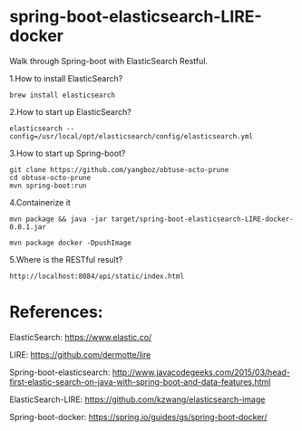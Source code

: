 # spring-boot-elasticsearch-LIRE-docker
Walk through Spring-boot with ElasticSearch Restful.

1.How to install ElasticSearch?

    brew install elasticsearch

2.How to start up ElasticSearch?

    elasticsearch --config=/usr/local/opt/elasticsearch/config/elasticsearch.yml

3.How to start up Spring-boot?

    git clone https://github.com/yangboz/obtuse-octo-prune
    cd obtuse-octo-prune
    mvn spring-boot:run

4.Containerize it

    mvn package && java -jar target/spring-boot-elasticsearch-LIRE-docker-0.0.1.jar

    mvn package docker -DpushImage


5.Where is the RESTful result?

    http://localhost:8084/api/static/index.html

# References:

ElasticSearch: https://www.elastic.co/

LIRE: https://github.com/dermotte/lire

Spring-boot-elasticsearch: http://www.javacodegeeks.com/2015/03/head-first-elastic-search-on-java-with-spring-boot-and-data-features.html

ElasticSearch-LIRE: https://github.com/kzwang/elasticsearch-image

Spring-boot-docker: https://spring.io/guides/gs/spring-boot-docker/
